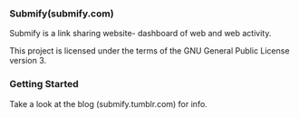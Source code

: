 ### Submify(submify.com)

Submify is a link sharing website- dashboard of web and web activity.

This project is licensed under the terms of the GNU General Public License version 3.


### Getting Started
	
Take a look at the blog (submify.tumblr.com) for info.


	

